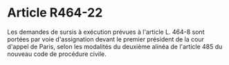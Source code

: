 # Article R464-22

Les demandes de sursis à exécution prévues à l'article L. 464-8 sont portées par voie d'assignation devant le premier président de la cour d'appel de Paris, selon les modalités du deuxième alinéa de l'article 485 du nouveau code de procédure civile.